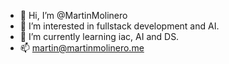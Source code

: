 - 👋 Hi, I’m @MartinMolinero
- 👀 I’m interested in fullstack development and AI.
- 🌱 I’m currently learning iac, AI and DS.
- 📫 martin@martinmolinero.me

<!---
MartinMolinero/MartinMolinero is a ✨ special ✨ repository because its `README.md` (this file) appears on your GitHub profile.
You can click the Preview link to take a look at your changes.
--->
